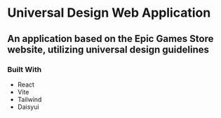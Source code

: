 # Universal Design Web Application

## An application based on the Epic Games Store website, utilizing universal design guidelines

### Built With

- React
- Vite
- Tailwind
- Daisyui
